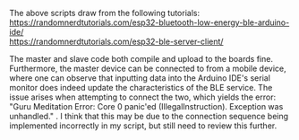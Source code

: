 The above scripts draw from the following tutorials:          
https://randomnerdtutorials.com/esp32-bluetooth-low-energy-ble-arduino-ide/          
https://randomnerdtutorials.com/esp32-ble-server-client/

The master and slave code both compile and upload to the boards fine. Furthermore, the master device can be connected to from a mobile device, where one can observe that inputting data into the Arduino IDE's serial monitor does indeed update the characteristics of the BLE service. The issue arises when attempting to connect the two, which yields the error: "Guru Meditation Error: Core  0 panic'ed (IllegalInstruction). Exception was unhandled." . I think that this may be due to the connection sequence being implemented incorrectly in my script, but still need to review this further.
